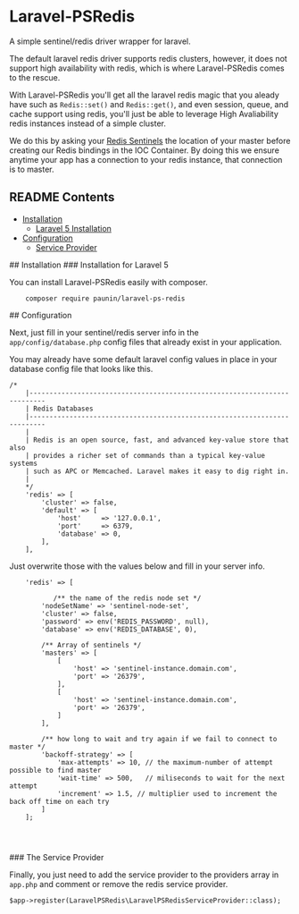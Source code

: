# Laravel-PSRedis

A simple sentinel/redis driver wrapper for laravel. 

The default laravel redis driver supports redis clusters, however, it does not support high availability with redis, which is where Laravel-PSRedis comes to the rescue. 

With Laravel-PSRedis you'll get all the laravel redis magic that you aleady have such 
as `Redis::set()` and `Redis::get()`, and even session, queue, and cache support using redis,
you'll just be able to leverage High Avaliability redis instances instead of a simple cluster.

We do this by asking your [Redis Sentinels](http://redis.io/topics/sentinel) the location of your master before creating our Redis bindings in the IOC Container. By doing this we ensure anytime your app has a connection to your redis instance, that connection is to master. 

## README Contents

* [Installation](#installation)
  * [Laravel 5 Installation](#installation-for-Laravel-5)
* [Configuration](#configuration)
  * [Service Provider](#the-service-provider)

<a name="installation" />
## Installation

<a name="installation-for-Laravel-5" />
### Installation for Laravel 5

You can install Laravel-PSRedis easily with composer.

```
    composer require paunin/laravel-ps-redis
```
<a name="configuration" />
## Configuration 

Next, just fill in your sentinel/redis server info in the `app/config/database.php` config files that already exist in your application. 

You may already have some default laravel config values in place in your database config file that looks like this.

```
/*
    |--------------------------------------------------------------------------
    | Redis Databases
    |--------------------------------------------------------------------------
    |
    | Redis is an open source, fast, and advanced key-value store that also
    | provides a richer set of commands than a typical key-value systems
    | such as APC or Memcached. Laravel makes it easy to dig right in.
    |
    */
    'redis' => [
        'cluster' => false,
        'default' => [
            'host'     => '127.0.0.1',
            'port'     => 6379,
            'database' => 0,
        ],
    ],
``` 

Just overwrite those with the values below and fill in your server info.

```
    'redis' => [

           /** the name of the redis node set */
        'nodeSetName' => 'sentinel-node-set',
        'cluster' => false,
        'password' => env('REDIS_PASSWORD', null),
        'database' => env('REDIS_DATABASE', 0),
        
        /** Array of sentinels */
        'masters' => [
            [
                'host' => 'sentinel-instance.domain.com',
                'port' => '26379',
            ],
            [
                'host' => 'sentinel-instance.domain.com',
                'port' => '26379',
            ]
        ],
    
        /** how long to wait and try again if we fail to connect to master */
        'backoff-strategy' => [
            'max-attempts' => 10, // the maximum-number of attempt possible to find master
            'wait-time' => 500,   // miliseconds to wait for the next attempt
            'increment' => 1.5, // multiplier used to increment the back off time on each try
        ]
    ];  
    
    
    
```

<a name="the-service-provider" />
### The Service Provider

Finally, you just need to add the service provider to the providers array in `app.php` and comment or remove the
redis service provider. 

```
$app->register(LaravelPSRedis\LaravelPSRedisServiceProvider::class);
```